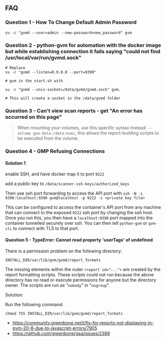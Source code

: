 ## FAQ


### Question 1 - How To Change Default Admin Password


```shell
su -c "gvmd --user=admin --new-password=new_password" gvm
```



### Question 2 - python-gvm for automation with the docker image but while establishing connection it fails saying "could not find /usr/local/var/run/gvmd.sock"




```shell
# Replace
su -c "gvmd --listen=0.0.0.0 --port=9390" 

# gvm in the start.sh with

su -c "gvmd --unix-socket=/data/gvmd/gvmd.sock" gvm. 

# This will create a socket in the /data/gvmd folder
```

### Question 3 - Can't view scan reports - get "An error has occurred on this page" 

> When mounting your volumes, use this specific syntax instead: `--volume gvm-data:/data:exec`, this allows the report-building scripts to be executed from the volume.


### Question 4 - GMP Refusing Connections

#### Solution 1

enable SSH, and have docker map it to port `9222`

add a public key to `/data/scanner-ssh-keys/authorized_keys`

Then use ssh port forwarding to access the API port with `ssh -N -L 9390:localhost:9390 gvm@localhost -p 9222 -i <private key file>`

This can be configured to access the container's API port from any machine that can connect to the exposed `9222` ssh port by changing the ssh host. Once you run this, you then have a `localhost:9390` port mapped into the container tunnelled securely over ssh. You can then tell `python-gvm` or `gvm-cli` to connect with TLS to that port.


#### Question 5 - TypeError: Cannot read property 'userTags' of undefined

There is a permission problem on the following directory:

`INSTALL_DIR/var/lib/gvm/gvmd/report_formats`

The missing <report> elements within the outer `<report id="...">` are created by the report formatting scripts. These scripts could not run because the above directory has no read or execute permissions for anyone but the directory owner. The scripts are run as "`nobody`" in "`nogroup`".

Solution:

Run the following command:

`chmod 755 INSTALL_DIR/var/lib/gvm/gvmd/report_formats`

- https://community.greenbone.net/t/fix-for-reports-not-displaying-in-gvm-20-8-due-to-javascript-errors/7905
- https://github.com/greenbone/gsa/issues/2389









